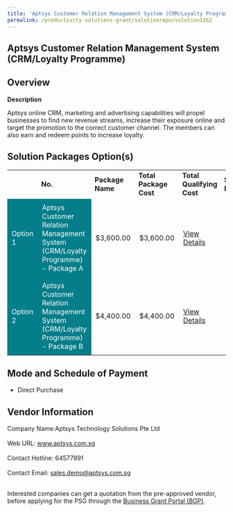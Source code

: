 ```yaml
---
title: 'Aptsys Customer Relation Management System (CRM/Loyalty Programme)'
permalink: /productivity-solutions-grant/solutionrepo/solution1262
---
```


## Aptsys Customer Relation Management System (CRM/Loyalty Programme)

## Overview

**Description**

Aptsys online CRM, marketing and advertising capabilities will propel businesses to find new revenue streams, increase their exposure online and target the promotion to the correct customer channel.  The members can also earn and redeem points to increase loyalty.

## Solution Packages Option(s)

<table>
<th>
<td><b>No.</b></td>
<td><b>Package Name</b></td>
<td><b>Total Package Cost</b></td>
<td><b>Total Qualifying Cost</b></td>
<td><b>Solution Details</b></td>
</th>
<tr>
<td style='padding: 10px; background-color: #037E8A; color: #FFFFFF;'>Option 1</td>
<td style='padding: 10px; background-color: #037E8A; color: #FFFFFF;'>Aptsys Customer Relation Management System (CRM/Loyalty Programme) - Package A</td>
<td style='padding: 10px;'>$3,600.00</td>
<td style='padding: 10px;'>$3,600.00</td>
<td style='padding: 10px;'><a href='https://www.gobusiness.gov.sg/images/psg/Desensitised_Aptsys_Technology_Annex_3_CR_wef_14_Jan_2021_Part_1.pdf' target='_blank'>View Details</a></td>
</tr>
<tr>
<td style='padding: 10px; background-color: #037E8A; color: #FFFFFF;'>Option 2</td>
<td style='padding: 10px; background-color: #037E8A; color: #FFFFFF;'>Aptsys Customer Relation Management System (CRM/Loyalty Programme) - Package B</td>
<td style='padding: 10px;'>$4,400.00</td>
<td style='padding: 10px;'>$4,400.00</td>
<td style='padding: 10px;'><a href='https://www.gobusiness.gov.sg/images/psg/Desensitised_Aptsys_Technology_Annex_3_CR_wef_14_Jan_2021_Part_2.pdf' target='_blank'>View Details</a></td>
</tr>
</table>

## Mode and Schedule of Payment

 - Direct Purchase

## Vendor Information

 Company Name:Aptsys Technology Solutions Pte Ltd <br><br>Web URL: www.aptsys.com.sg <br><br>Contact Hotline: 64577991 <br><br>Contact Email: sales.demo@aptsys.com.sg <br><br>

Interested companies can get a quotation from the pre-approved vendor, before applying for the PSG through the <a href='https://www.businessgrants.gov.sg/' target='_blank' rel='noopener'>Business Grant Portal (BGP)</a>.

<script src="/jquery/resize-tables.js"></script>
